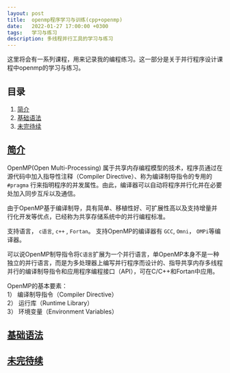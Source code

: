 ```yaml
---
layout: post
title:  openmp程序学习与训练(cpp+openmp)
date:   2022-01-27 17:00:00 +0300
tags:   学习与练习
description: 多线程并行工具的学习与练习                                                                                                                                                              
---
```


这里将会有一系列课程，用来记录我的编程练习。这一部分是关于并行程序设计课程中openmp的学习与练习。
## 目录
1. [简介](#简介)
2. [基础语法](#基础语法)
3. [未完待续](#未完待续)

## [简介](#目录)
OpenMP(Open Multi-Processing) 属于共享内存编程模型的技术，程序员通过在源代码中加入指导性注释（Compiler Directive）、称为编译制导指令的专用的 ```#pragma``` 行来指明程序的并发属性。由此，编译器可以自动将程序并行化并在必要处加入同步互斥以及通信。  

由于OpenMP基于编译制导，具有简单、移植性好、可扩展性高以及支持增量并行化开发等优点，已经称为共享存储系统中的并行编程标准。  

支持语言，  ```c语言```, ```c++``` , ```Fortan```。 支持OpenMP的编译器有 ```GCC```, ```Omni```， ```OMPi```等编译器。  

可以说OpenMP制导指令将```C语言```扩展为一个并行语言，单OpenMP本身不是一种独立的并行语言，而是为多处理器上编写并行程序而设计的、指导共享内存多线程并行的编译制导指令和应用程序编程接口（API），可在C/C++和Fortan中应用。  

OpenMP的基本要素：  
1） 编译制导指令（Compiler Directive）  
2） 运行库（Runtime Library）  
3） 环境变量（Environment Variables）  
## [基础语法](#目录)

## [未完待续](#目录)